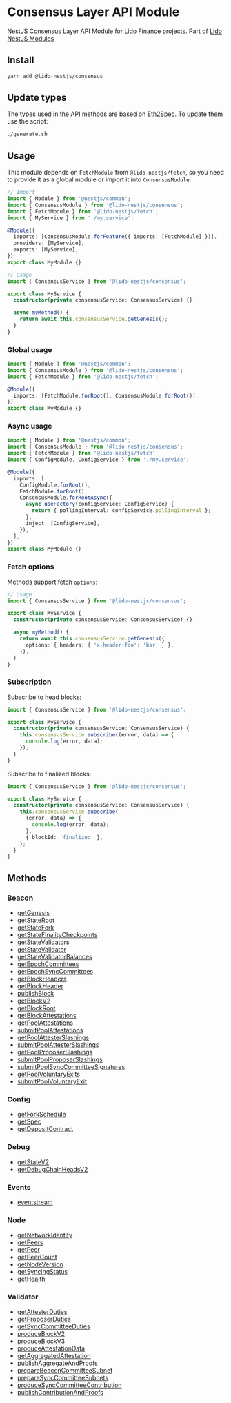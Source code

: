 # Consensus Layer API Module

NestJS Consensus Layer API Module for Lido Finance projects.
Part of [Lido NestJS Modules](https://github.com/lidofinance/lido-nestjs-modules/#readme)

## Install

```bash
yarn add @lido-nestjs/consensus
```

## Update types

The types used in the API methods are based on [Eth2Spec](https://ethereum.github.io/beacon-APIs/). To update them use the script:

```bash
./generate.sh
```

## Usage

This module depends on `FetchModule` from `@lido-nestjs/fetch`, so you need to provide it as a global module or import it into `ConsensusModule`.

```ts
// Import
import { Module } from '@nestjs/common';
import { ConsensusModule } from '@lido-nestjs/consensus';
import { FetchModule } from '@lido-nestjs/fetch';
import { MyService } from './my.service';

@Module({
  imports: [ConsensusModule.forFeature({ imports: [FetchModule] })],
  providers: [MyService],
  exports: [MyService],
})
export class MyModule {}

// Usage
import { ConsensusService } from '@lido-nestjs/consensus';

export class MyService {
  constructor(private consensusService: ConsensusService) {}

  async myMethod() {
    return await this.consensusService.getGenesis();
  }
}
```

### Global usage

```ts
import { Module } from '@nestjs/common';
import { ConsensusModule } from '@lido-nestjs/consensus';
import { FetchModule } from '@lido-nestjs/fetch';

@Module({
  imports: [FetchModule.forRoot(), ConsensusModule.forRoot()],
})
export class MyModule {}
```

### Async usage

```ts
import { Module } from '@nestjs/common';
import { ConsensusModule } from '@lido-nestjs/consensus';
import { FetchModule } from '@lido-nestjs/fetch';
import { ConfigModule, ConfigService } from './my.service';

@Module({
  imports: [
    ConfigModule.forRoot(),
    FetchModule.forRoot(),
    ConsensusModule.forRootAsync({
      async useFactory(configService: ConfigService) {
        return { pollingInterval: configService.pollingInterval };
      },
      inject: [ConfigService],
    }),
  ],
})
export class MyModule {}
```

### Fetch options

Methods support fetch `options`:

```ts
// Usage
import { ConsensusService } from '@lido-nestjs/consensus';

export class MyService {
  constructor(private consensusService: ConsensusService) {}

  async myMethod() {
    return await this.consensusService.getGenesis({
      options: { headers: { 'x-header-foo': 'bar' } },
    });
  }
}
```

### Subscription

Subscribe to head blocks:

```ts
import { ConsensusService } from '@lido-nestjs/consensus';

export class MyService {
  constructor(private consensusService: ConsensusService) {
    this.consensusService.subscribe((error, data) => {
      console.log(error, data);
    });
  }
}
```

Subscribe to finalized blocks:

```ts
import { ConsensusService } from '@lido-nestjs/consensus';

export class MyService {
  constructor(private consensusService: ConsensusService) {
    this.consensusService.subscribe(
      (error, data) => {
        console.log(error, data);
      },
      { blockId: 'finalized' },
    );
  }
}
```

## Methods

### Beacon

- [getGenesis](https://ethereum.github.io/beacon-APIs/#/Beacon/getGenesis)
- [getStateRoot](https://ethereum.github.io/beacon-APIs/#/Beacon/getStateRoot)
- [getStateFork](https://ethereum.github.io/beacon-APIs/#/Beacon/getStateFork)
- [getStateFinalityCheckpoints](https://ethereum.github.io/beacon-APIs/#/Beacon/getStateFinalityCheckpoints)
- [getStateValidators](https://ethereum.github.io/beacon-APIs/#/Beacon/getStateValidators)
- [getStateValidator](https://ethereum.github.io/beacon-APIs/#/Beacon/getStateValidator)
- [getStateValidatorBalances](https://ethereum.github.io/beacon-APIs/#/Beacon/getStateValidatorBalances)
- [getEpochCommittees](https://ethereum.github.io/beacon-APIs/#/Beacon/getEpochCommittees)
- [getEpochSyncCommittees](https://ethereum.github.io/beacon-APIs/#/Beacon/getEpochSyncCommittees)
- [getBlockHeaders](https://ethereum.github.io/beacon-APIs/#/Beacon/getBlockHeaders)
- [getBlockHeader](https://ethereum.github.io/beacon-APIs/#/Beacon/getBlockHeader)
- [publishBlock](https://ethereum.github.io/beacon-APIs/#/Beacon/publishBlock)
- [getBlockV2](https://ethereum.github.io/beacon-APIs/#/Beacon/getBlockV2)
- [getBlockRoot](https://ethereum.github.io/beacon-APIs/#/Beacon/getBlockRoot)
- [getBlockAttestations](https://ethereum.github.io/beacon-APIs/#/Beacon/getBlockAttestations)
- [getPoolAttestations](https://ethereum.github.io/beacon-APIs/#/Beacon/getPoolAttestations)
- [submitPoolAttestations](https://ethereum.github.io/beacon-APIs/#/Beacon/submitPoolAttestations)
- [getPoolAttesterSlashings](https://ethereum.github.io/beacon-APIs/#/Beacon/getPoolAttesterSlashings)
- [submitPoolAttesterSlashings](https://ethereum.github.io/beacon-APIs/#/Beacon/submitPoolAttesterSlashings)
- [getPoolProposerSlashings](https://ethereum.github.io/beacon-APIs/#/Beacon/getPoolProposerSlashings)
- [submitPoolProposerSlashings](https://ethereum.github.io/beacon-APIs/#/Beacon/submitPoolProposerSlashings)
- [submitPoolSyncCommitteeSignatures](https://ethereum.github.io/beacon-APIs/#/Beacon/submitPoolSyncCommitteeSignatures)
- [getPoolVoluntaryExits](https://ethereum.github.io/beacon-APIs/#/Beacon/getPoolVoluntaryExits)
- [submitPoolVoluntaryExit](https://ethereum.github.io/beacon-APIs/#/Beacon/submitPoolVoluntaryExit)

### Config

- [getForkSchedule](https://ethereum.github.io/beacon-APIs/#/Config/getForkSchedule)
- [getSpec](https://ethereum.github.io/beacon-APIs/#/Config/getSpec)
- [getDepositContract](https://ethereum.github.io/beacon-APIs/#/Config/getDepositContract)

### Debug

- [getStateV2](https://ethereum.github.io/beacon-APIs/#/Debug/getStateV2)
- [getDebugChainHeadsV2](https://ethereum.github.io/beacon-APIs/#/Debug/getDebugChainHeadsV2)

### Events

- [eventstream](https://ethereum.github.io/beacon-APIs/#/Events/eventstream)

### Node

- [getNetworkIdentity](https://ethereum.github.io/beacon-APIs/#/Node/getNetworkIdentity)
- [getPeers](https://ethereum.github.io/beacon-APIs/#/Node/getPeers)
- [getPeer](https://ethereum.github.io/beacon-APIs/#/Node/getPeer)
- [getPeerCount](https://ethereum.github.io/beacon-APIs/#/Node/getPeerCount)
- [getNodeVersion](https://ethereum.github.io/beacon-APIs/#/Node/getNodeVersion)
- [getSyncingStatus](https://ethereum.github.io/beacon-APIs/#/Node/getSyncingStatus)
- [getHealth](https://ethereum.github.io/beacon-APIs/#/Node/getHealth)

### Validator

- [getAttesterDuties](https://ethereum.github.io/beacon-APIs/#/Validator/getAttesterDuties)
- [getProposerDuties](https://ethereum.github.io/beacon-APIs/#/Validator/getProposerDuties)
- [getSyncCommitteeDuties](https://ethereum.github.io/beacon-APIs/#/Validator/getSyncCommitteeDuties)
- [produceBlockV2](https://ethereum.github.io/beacon-APIs/#/Validator/produceBlockV2)
- [produceBlockV3](https://ethereum.github.io/beacon-APIs/#/Validator/produceBlockV3)
- [produceAttestationData](https://ethereum.github.io/beacon-APIs/#/Validator/produceAttestationData)
- [getAggregatedAttestation](https://ethereum.github.io/beacon-APIs/#/Validator/getAggregatedAttestation)
- [publishAggregateAndProofs](https://ethereum.github.io/beacon-APIs/#/Validator/publishAggregateAndProofs)
- [prepareBeaconCommitteeSubnet](https://ethereum.github.io/beacon-APIs/#/Validator/prepareBeaconCommitteeSubnet)
- [prepareSyncCommitteeSubnets](https://ethereum.github.io/beacon-APIs/#/Validator/prepareSyncCommitteeSubnets)
- [produceSyncCommitteeContribution](https://ethereum.github.io/beacon-APIs/#/Validator/produceSyncCommitteeContribution)
- [publishContributionAndProofs](https://ethereum.github.io/beacon-APIs/#/Validator/publishContributionAndProofs)

